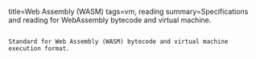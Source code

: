 title=Web Assembly (WASM)
tags=vm, reading
summary=Specifications and reading for WebAssembly bytecode and virtual machine.
~~~~~~

Standard for Web Assembly (WASM) bytecode and virtual machine execution format.
